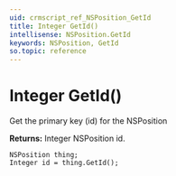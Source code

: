 ```yaml
---
uid: crmscript_ref_NSPosition_GetId
title: Integer GetId()
intellisense: NSPosition.GetId
keywords: NSPosition, GetId
so.topic: reference
---
```


# Integer GetId()

Get the primary key (id) for the NSPosition

**Returns:** Integer NSPosition id.

```crmscript
NSPosition thing;
Integer id = thing.GetId();
```

